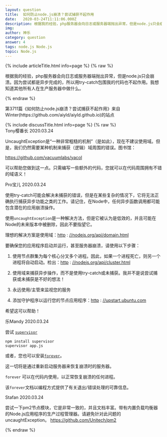 ```yaml
---
layout: question
title:  如何防止node.js崩溃？尝试捕获不起作用
date:   2020-03-24T11:11:06.000Z
description: 根据我的经验，php服务器会向日志或服务器端抛出异常，但是node.js只会崩溃。因为尝试都是异步完成的，所以用try-catch包围我的代码也不起作用。...
img: 
author: 神乐
category: question
answer: 4
tags: node.js Node.js
topic: Node.js
---
```

<div class="article-root">
  <div class="article">
    {% include articleTitle.html info=page %}
    {% raw %}
    <div class="article-content"><p><font style="vertical-align: inherit;"><font style="vertical-align: inherit;">根据我的经验，php服务器会向日志或服务器端抛出异常，但是node.js只会崩溃。</font><font style="vertical-align: inherit;">因为尝试都是异步完成的，所以用try-catch包围我的代码也不起作用。</font><font style="vertical-align: inherit;">我想知道其他所有人在生产服务器中做什么。</font></font></p></div>
    {% endraw %}
  </div>
  <p class="winter_mark">第3711篇《如何防止node.js崩溃？尝试捕获不起作用》来自Winter(https://github.com/aiyld/aiyld.github.io)的站点</p>
  <div class="discuss-wrapper">
    {% include discussTitle.html info=page %}
    {% raw %}
    <div class="discuss-item">
        <div class="discuss-parent">
          <div class="discuss-meta">
            <span class="discuss-user">Tony樱番长</span>
            <span class="discuss-time">2020.03.24</span>
          </div>
          <div class="discuss-comment"><p><font style="vertical-align: inherit;"><font style="vertical-align: inherit;">UncaughtException是“一种非常粗糙的机制”（是如此），现在不建议使用域。</font><font style="vertical-align: inherit;">但是，我们仍然需要某种机制来捕获（逻辑）域周围的错误。</font><font style="vertical-align: inherit;">图书馆：</font></font></p>

<p><a href="https://github.com/vacuumlabs/yacol" rel="nofollow noreferrer"><font style="vertical-align: inherit;"><font style="vertical-align: inherit;">https://github.com/vacuumlabs/yacol</font></font></a></p>

<p><font style="vertical-align: inherit;"><font style="vertical-align: inherit;">可以帮助您做到这一点。</font><font style="vertical-align: inherit;">只需编写一些额外的代码，您就可以在代码周围拥有不错的域语义！</font></font></p></div>
        </div></div><div class="discuss-item">
        <div class="discuss-parent">
          <div class="discuss-meta">
            <span class="discuss-user">Pro宝儿</span>
            <span class="discuss-time">2020.03.24</span>
          </div>
          <div class="discuss-comment"><p><font style="vertical-align: inherit;"><font style="vertical-align: inherit;">使用try-catch可能会解决未捕获的错误，但是在某些复杂的情况下，它将无法正确执行捕获异步功能之类的工作。</font><font style="vertical-align: inherit;">请记住，在Node中，任何异步函数调用都可能包含潜在的应用崩溃操作。</font></font></p>

<p><font style="vertical-align: inherit;"><font style="vertical-align: inherit;">使用</font></font><code>uncaughtException</code><font style="vertical-align: inherit;"><font style="vertical-align: inherit;">是一种解决方法，但是它被认为是低效的，并且可能在Node的未来版本中被删除，因此不要指望它。</font></font></p>

<p><font style="vertical-align: inherit;"><font style="vertical-align: inherit;">理想的解决方案是使用域：</font><a href="http://nodejs.org/api/domain.html" rel="noreferrer"><font style="vertical-align: inherit;">http</font></a><font style="vertical-align: inherit;"> : </font></font><a href="http://nodejs.org/api/domain.html" rel="noreferrer"><font style="vertical-align: inherit;"><font style="vertical-align: inherit;">//nodejs.org/api/domain.html</font></font></a></p>

<p><font style="vertical-align: inherit;"><font style="vertical-align: inherit;">要确保您的应用程序启动并运行，甚至服务器崩溃，请使用以下步骤：</font></font></p>

<ol>
<li><p><font style="vertical-align: inherit;"><font style="vertical-align: inherit;">使用节点群集为每个核心分叉多个进程。</font><font style="vertical-align: inherit;">因此，如果一个进程死亡，则另一个进程将自动启动。</font><font style="vertical-align: inherit;">检出：</font><a href="http://nodejs.org/api/cluster.html" rel="noreferrer"><font style="vertical-align: inherit;">http</font></a><font style="vertical-align: inherit;"> : </font></font><a href="http://nodejs.org/api/cluster.html" rel="noreferrer"><font style="vertical-align: inherit;"><font style="vertical-align: inherit;">//nodejs.org/api/cluster.html</font></font></a></p></li>
<li><p><font style="vertical-align: inherit;"><font style="vertical-align: inherit;">使用域来捕获异步操作，而不是使用try-catch或未捕获。</font><font style="vertical-align: inherit;">我并不是说尝试捕获或未捕获是不好的想法！</font></font></p></li>
<li><p><font style="vertical-align: inherit;"><font style="vertical-align: inherit;">永远使用/主管来监视您的服务</font></font></p></li>
<li><p><font style="vertical-align: inherit;"><font style="vertical-align: inherit;">添加守护程序以运行您的节点应用程序：</font><a href="http://upstart.ubuntu.com" rel="noreferrer"><font style="vertical-align: inherit;">http</font></a><font style="vertical-align: inherit;"> : </font></font><a href="http://upstart.ubuntu.com" rel="noreferrer"><font style="vertical-align: inherit;"><font style="vertical-align: inherit;">//upstart.ubuntu.com</font></font></a></p></li>
</ol>

<p><font style="vertical-align: inherit;"><font style="vertical-align: inherit;">希望这可以帮助！</font></font></p></div>
        </div></div><div class="discuss-item">
        <div class="discuss-parent">
          <div class="discuss-meta">
            <span class="discuss-user">乐Mandy</span>
            <span class="discuss-time">2020.03.24</span>
          </div>
          <div class="discuss-comment"><p><font style="vertical-align: inherit;"><font style="vertical-align: inherit;">尝试 </font></font><a href="https://github.com/isaacs/node-supervisor" rel="nofollow"><code>supervisor</code></a></p>

<pre><code>npm install supervisor<font></font>
supervisor app.js<font></font>
</code></pre>

<p><font style="vertical-align: inherit;"><font style="vertical-align: inherit;">或者，您也可以安装</font></font><a href="https://github.com/foreverjs/forever" rel="nofollow"><code>forever</code></a><font style="vertical-align: inherit;"><font style="vertical-align: inherit;">。</font></font></p>

<p><font style="vertical-align: inherit;"><font style="vertical-align: inherit;">这一切将是通过重新启动服务器来恢复崩溃时的服务器。</font></font></p>

<p><code>forever</code><font style="vertical-align: inherit;"><font style="vertical-align: inherit;"> 可以在代码内使用，以正常恢复崩溃的任何进程。</font></font></p>

<p><font style="vertical-align: inherit;"><font style="vertical-align: inherit;">该</font></font><code>forever</code><font style="vertical-align: inherit;"><font style="vertical-align: inherit;">文档以编程方式提供了有关退出/错误处理的可靠信息。</font></font></p></div>
        </div></div><div class="discuss-item">
        <div class="discuss-parent">
          <div class="discuss-meta">
            <span class="discuss-user">Stafan</span>
            <span class="discuss-time">2020.03.24</span>
          </div>
          <div class="discuss-comment"><p><font style="vertical-align: inherit;"><font style="vertical-align: inherit;">尝试一下pm2节点模块，它是非常一致的，并且文档丰富。</font><font style="vertical-align: inherit;">带有内置负载均衡器的Node.js应用程序的生产过程管理器。</font><font style="vertical-align: inherit;">请避免针对此问题的uncaughtException。 
</font></font><a href="https://github.com/Unitech/pm2" rel="nofollow"><font style="vertical-align: inherit;"><font style="vertical-align: inherit;">https://github.com/Unitech/pm2</font></font></a></p></div>
        </div></div>
    {% endraw %}
  </div>
<div>

